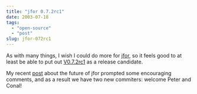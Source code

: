 ```yaml
---
title: "jfor 0.7.2rc1"
date: 2003-07-18
tags: 
  - "open-source"
  - "post"
slug: jfor-072rc1
---
```


As with many things, I wish I could do more for [jfor](http://www.jfor.org), so it feels good to at least be able to put out [V0.7.2rc1](http://sourceforge.net/project/showfiles.php?group_id=29441) as a release candidate.

My recent [post](http://codeconsult.ch/bertrand/archives/000068.html) about the future of jfor prompted some encouraging comments, and as a result we have two new commiters: welcome Peter and Conal!
